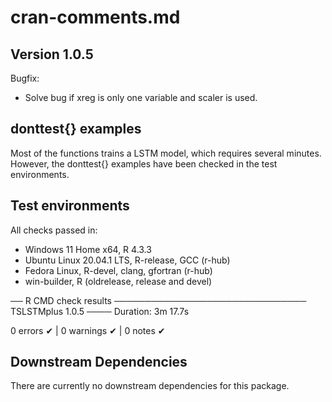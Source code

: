 # cran-comments.md

## Version 1.0.5

Bugfix:
- Solve bug if xreg is only one variable and scaler is used.

## donttest{} examples

Most of the functions trains a LSTM model, which requires several minutes. 
However, the donttest{} examples have been checked in the test environments.

## Test environments
All checks passed in:
* Windows 11 Home x64, R 4.3.3
* Ubuntu Linux 20.04.1 LTS, R-release, GCC (r-hub)
* Fedora Linux, R-devel, clang, gfortran (r-hub)
* win-builder, R (oldrelease, release and devel)

── R CMD check results ─────────────────────────────── TSLSTMplus 1.0.5 ────
Duration: 3m 17.7s

0 errors ✔ | 0 warnings ✔ | 0 notes ✔ 


## Downstream Dependencies
There are currently no downstream dependencies for this package.
